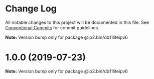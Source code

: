 # Change Log

All notable changes to this project will be documented in this file.
See [Conventional Commits](https://conventionalcommits.org) for commit guidelines.



**Note:** Version bump only for package @ip2.bin/db11liteipv6





# 1.0.0 (2019-07-23)

**Note:** Version bump only for package @ip2.bin/db11liteipv6
